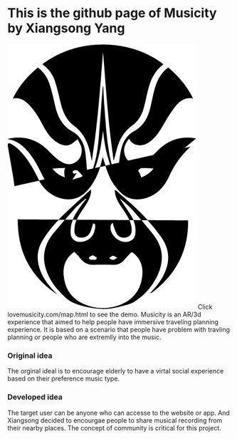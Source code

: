 # This is the github page of Musicity by Xiangsong Yang
![alt text](https://raw.githubusercontent.com/xiangsong-yang/Musicity/master/musicity.png)
Click lovemusicity.com/map.html to see the demo.
Musicity is an AR/3d experience that aimed to help people have immersive traveling planning experience. It is based on a scenario that people have problem with travling planning or people who are extremlly into the music.
### Original idea
The orginal ideal is to encourage elderly to have a virtal social experience based on their preference music type.  
### Developed idea
The target user can be anyone who can accesse to the website or app. And Xiangsong decided to encourgae people to share musical recording from their nearby places. The concept of community is critical for this project.
